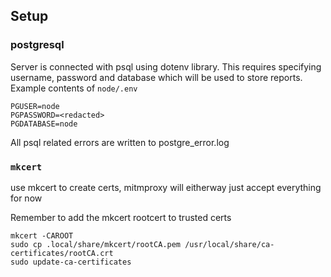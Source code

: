 ## Setup
### postgresql
Server is connected with psql using dotenv library.
This requires specifying username, password and database which will be used to store reports.
Example contents of `node/.env`
```.env
PGUSER=node
PGPASSWORD=<redacted>
PGDATABASE=node
```

All psql related errors are written to postgre_error.log

### `mkcert`
use mkcert to create certs, mitmproxy will eitherway just accept everything for now

Remember to add the mkcert rootcert to trusted certs
```
mkcert -CAROOT
sudo cp .local/share/mkcert/rootCA.pem /usr/local/share/ca-certificates/rootCA.crt
sudo update-ca-certificates
```

